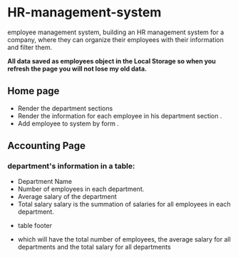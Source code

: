 # HR-management-system

employee management system, 
building an HR management system for a company, where they can organize their employees with their information and filter them.


 **All data saved as employees object in the Local Storage so when you refresh the page you will not lose my old data.**
 
 ## Home page
- Render the department sections 
- Render the information for each employee in his department section  .
- Add employee to system by form . 

## Accounting Page


 ### department's information in a table:

- Department Name
- Number of employees in each department.
- Average salary of the department
- Total salary  salary is the summation of salaries for all employees in each department.  

 * table footer
  - which will have the total number of employees, the average salary for all departments and the total salary for all departments
  

